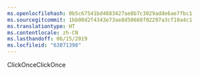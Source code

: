 ```yaml
---
ms.openlocfilehash: 0b5c67541bd4883427ae8b7c3029adde6ae7fbc1
ms.sourcegitcommit: 1bb00d2f4343e73ae8d58668f02297a3cf10a4c1
ms.translationtype: HT
ms.contentlocale: zh-CN
ms.lasthandoff: 06/15/2019
ms.locfileid: "63871398"
---
```

<span data-ttu-id="5cd3d-101">ClickOnce</span><span class="sxs-lookup"><span data-stu-id="5cd3d-101">ClickOnce</span></span>